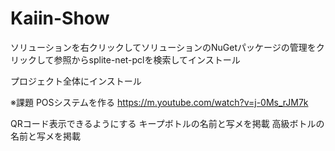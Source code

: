 # Kaiin-Show

ソリューションを右クリックしてソリューションのNuGetパッケージの管理をクリックして参照からsplite-net-pclを検索してインストール

プロジェクト全体にインストール

※課題
POSシステムを作る
https://m.youtube.com/watch?v=j-0Ms_rJM7k

QRコード表示できるようにする
キープボトルの名前と写メを掲載
高級ボトルの名前と写メを掲載
